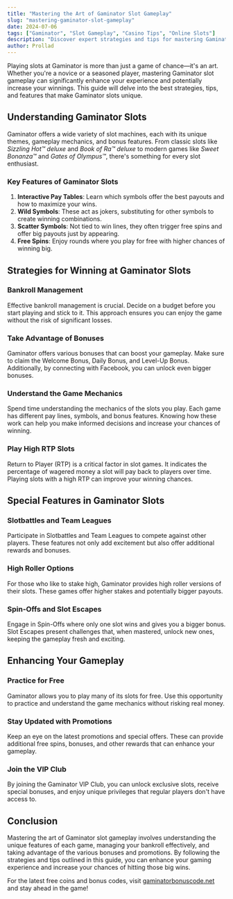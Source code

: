 ```yaml
---
title: "Mastering the Art of Gaminator Slot Gameplay"
slug: "mastering-gaminator-slot-gameplay"
date: 2024-07-06
tags: ["Gaminator", "Slot Gameplay", "Casino Tips", "Online Slots"]
description: "Discover expert strategies and tips for mastering Gaminator slot gameplay. Enhance your gaming experience and boost your chances of winning with our comprehensive guide."
author: Prollad
---
```


Playing slots at Gaminator is more than just a game of chance—it's an art. Whether you're a novice or a seasoned player, mastering Gaminator slot gameplay can significantly enhance your experience and potentially increase your winnings. This guide will delve into the best strategies, tips, and features that make Gaminator slots unique.

## Understanding Gaminator Slots

Gaminator offers a wide variety of slot machines, each with its unique themes, gameplay mechanics, and bonus features. From classic slots like *Sizzling Hot™ deluxe* and *Book of Ra™ deluxe* to modern games like *Sweet Bonanza™* and *Gates of Olympus™*, there's something for every slot enthusiast.

### Key Features of Gaminator Slots

1. **Interactive Pay Tables**: Learn which symbols offer the best payouts and how to maximize your wins.
2. **Wild Symbols**: These act as jokers, substituting for other symbols to create winning combinations.
3. **Scatter Symbols**: Not tied to win lines, they often trigger free spins and offer big payouts just by appearing.
4. **Free Spins**: Enjoy rounds where you play for free with higher chances of winning big.

## Strategies for Winning at Gaminator Slots

### Bankroll Management

Effective bankroll management is crucial. Decide on a budget before you start playing and stick to it. This approach ensures you can enjoy the game without the risk of significant losses.

### Take Advantage of Bonuses

Gaminator offers various bonuses that can boost your gameplay. Make sure to claim the Welcome Bonus, Daily Bonus, and Level-Up Bonus. Additionally, by connecting with Facebook, you can unlock even bigger bonuses.

### Understand the Game Mechanics

Spend time understanding the mechanics of the slots you play. Each game has different pay lines, symbols, and bonus features. Knowing how these work can help you make informed decisions and increase your chances of winning.

### Play High RTP Slots

Return to Player (RTP) is a critical factor in slot games. It indicates the percentage of wagered money a slot will pay back to players over time. Playing slots with a high RTP can improve your winning chances.

## Special Features in Gaminator Slots

### Slotbattles and Team Leagues

Participate in Slotbattles and Team Leagues to compete against other players. These features not only add excitement but also offer additional rewards and bonuses.

### High Roller Options

For those who like to stake high, Gaminator provides high roller versions of their slots. These games offer higher stakes and potentially bigger payouts.

### Spin-Offs and Slot Escapes

Engage in Spin-Offs where only one slot wins and gives you a bigger bonus. Slot Escapes present challenges that, when mastered, unlock new ones, keeping the gameplay fresh and exciting.

## Enhancing Your Gameplay

### Practice for Free

Gaminator allows you to play many of its slots for free. Use this opportunity to practice and understand the game mechanics without risking real money.

### Stay Updated with Promotions

Keep an eye on the latest promotions and special offers. These can provide additional free spins, bonuses, and other rewards that can enhance your gameplay.

### Join the VIP Club

By joining the Gaminator VIP Club, you can unlock exclusive slots, receive special bonuses, and enjoy unique privileges that regular players don't have access to.

## Conclusion

Mastering the art of Gaminator slot gameplay involves understanding the unique features of each game, managing your bankroll effectively, and taking advantage of the various bonuses and promotions. By following the strategies and tips outlined in this guide, you can enhance your gaming experience and increase your chances of hitting those big wins.

For the latest free coins and bonus codes, visit [gaminatorbonuscode.net](https://www.gaminatorbonuscode.net) and stay ahead in the game!